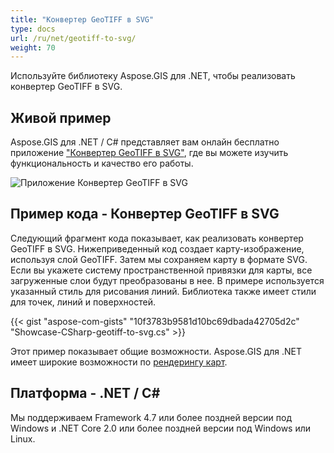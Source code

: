 ```yaml
---
title: "Конвертер GeoTIFF в SVG"
type: docs
url: /ru/net/geotiff-to-svg/
weight: 70
---
```


Используйте библиотеку Aspose.GIS для .NET, чтобы реализовать конвертер GeoTIFF в SVG.

## **Живой пример**

Aspose.GIS для .NET / C# представляет вам онлайн бесплатно приложение ["Конвертер GeoTIFF в SVG"](https://products.aspose.app/gis/viewer/geotiff-to-svg), где вы можете изучить функциональность и качество его работы.

![Приложение Конвертер GeoTIFF в SVG](viewer.png)

## **Пример кода - Конвертер GeoTIFF в SVG**

Следующий фрагмент кода показывает, как реализовать конвертер GeoTIFF в SVG. Нижеприведенный код создает карту-изображение, используя слой GeoTIFF. Затем мы сохраняем карту в формате SVG. Если вы укажете систему пространственной привязки для карты, все загруженные слои будут преобразованы в нее.
В примере используется указанный стиль для рисования линий. Библиотека также имеет стили для точек, линий и поверхностей.

{{< gist "aspose-com-gists" "10f3783b9581d10bc69dbada42705d2c" "Showcase-CSharp-geotiff-to-svg.cs" >}}

Этот пример показывает общие возможности. Aspose.GIS для .NET имеет широкие возможности по [рендерингу карт](https://docs.aspose.com/gis/net/map-rendering/).

## **Платформа - .NET / C#**

Мы поддерживаем Framework 4.7 или более поздней версии под Windows и .NET Core 2.0 или более поздней версии под Windows или Linux.
